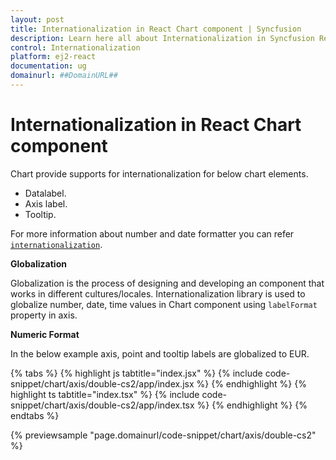 ```yaml
---
layout: post
title: Internationalization in React Chart component | Syncfusion
description: Learn here all about Internationalization in Syncfusion React Chart component of Syncfusion Essential JS 2 and more.
control: Internationalization 
platform: ej2-react
documentation: ug
domainurl: ##DomainURL##
---
```


# Internationalization in React Chart component

Chart provide supports for internationalization for below chart elements.

* Datalabel.
* Axis label.
* Tooltip.

For more information about number and date formatter you can refer [`internationalization`](http://ej2.syncfusion.com/documentation/base/intl.html).

<!-- markdownlint-disable MD036 -->
**Globalization**

Globalization is the process of designing and developing an component that works in different cultures/locales.  Internationalization  library is used to globalize number, date, time values in Chart component using  `labelFormat` property in axis.

**Numeric Format**

In the below example axis, point  and tooltip labels are globalized to EUR.

{% tabs %}
{% highlight js tabtitle="index.jsx" %}
{% include code-snippet/chart/axis/double-cs2/app/index.jsx %}
{% endhighlight %}
{% highlight ts tabtitle="index.tsx" %}
{% include code-snippet/chart/axis/double-cs2/app/index.tsx %}
{% endhighlight %}
{% endtabs %}

 {% previewsample "page.domainurl/code-snippet/chart/axis/double-cs2" %}
